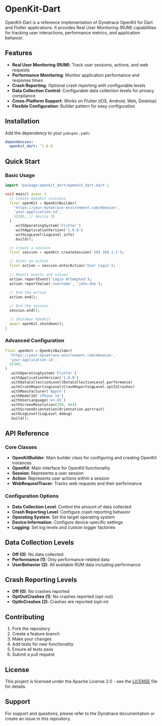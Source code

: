 # OpenKit-Dart

OpenKit-Dart is a reference implementation of Dynatrace OpenKit for Dart and Flutter applications. It provides Real User Monitoring (RUM) capabilities for tracking user interactions, performance metrics, and application behavior.

## Features

- **Real User Monitoring (RUM)**: Track user sessions, actions, and web requests
- **Performance Monitoring**: Monitor application performance and response times
- **Crash Reporting**: Optional crash reporting with configurable levels
- **Data Collection Control**: Configurable data collection levels for privacy compliance
- **Cross-Platform Support**: Works on Flutter (iOS, Android, Web, Desktop)
- **Flexible Configuration**: Builder pattern for easy configuration

## Installation

Add the dependency to your `pubspec.yaml`:

```yaml
dependencies:
  openkit_dart: ^1.0.0
```

## Quick Start

### Basic Usage

```dart
import 'package:openkit_dart/openkit_dart.dart';

void main() async {
  // Create OpenKit instance
  final openKit = OpenKitBuilder(
    'https://your-dynatrace-environment.com/mbeacon',
    'your-application-id',
    12345, // device ID
  )
    .withOperatingSystem('Flutter')
    .withApplicationVersion('1.0.0')
    .withLogLevel(LogLevel.info)
    .build();

  // Create a session
  final session = openKit.createSession('192.168.1.1');

  // Enter an action
  final action = session.enterAction('User Login');
  
  // Report events and values
  action.reportEvent('Login Attempted');
  action.reportValue('username', 'john.doe');
  
  // End the action
  action.end();

  // End the session
  session.end();

  // Shutdown OpenKit
  await openKit.shutdown();
}
```

### Advanced Configuration

```dart
final openKit = OpenKitBuilder(
  'https://your-dynatrace-environment.com/mbeacon',
  'your-application-id',
  12345,
)
  .withOperatingSystem('Flutter')
  .withApplicationVersion('1.0.0')
  .withDataCollectionLevel(DataCollectionLevel.performance)
  .withCrashReportingLevel(CrashReportingLevel.optInCrashes)
  .withManufacturer('Apple')
  .withModelId('iPhone 14')
  .withUserLanguage('en-US')
  .withScreenResolution(390, 844)
  .withScreenOrientation(Orientation.portrait)
  .withLogLevel(LogLevel.debug)
  .build();
```

## API Reference

### Core Classes

- **OpenKitBuilder**: Main builder class for configuring and creating OpenKit instances
- **OpenKit**: Main interface for OpenKit functionality
- **Session**: Represents a user session
- **Action**: Represents user actions within a session
- **WebRequestTracer**: Tracks web requests and their performance

### Configuration Options

- **Data Collection Level**: Control the amount of data collected
- **Crash Reporting Level**: Configure crash reporting behavior
- **Operating System**: Set the target operating system
- **Device Information**: Configure device-specific settings
- **Logging**: Set log levels and custom logger factories

## Data Collection Levels

- **Off (0)**: No data collected
- **Performance (1)**: Only performance-related data
- **UserBehavior (2)**: All available RUM data including performance

## Crash Reporting Levels

- **Off (0)**: No crashes reported
- **OptOutCrashes (1)**: No crashes reported (opt-out)
- **OptInCrashes (2)**: Crashes are reported (opt-in)

## Contributing

1. Fork the repository
2. Create a feature branch
3. Make your changes
4. Add tests for new functionality
5. Ensure all tests pass
6. Submit a pull request

## License

This project is licensed under the Apache License 2.0 - see the [LICENSE](LICENSE) file for details.

## Support

For support and questions, please refer to the Dynatrace documentation or create an issue in this repository.
